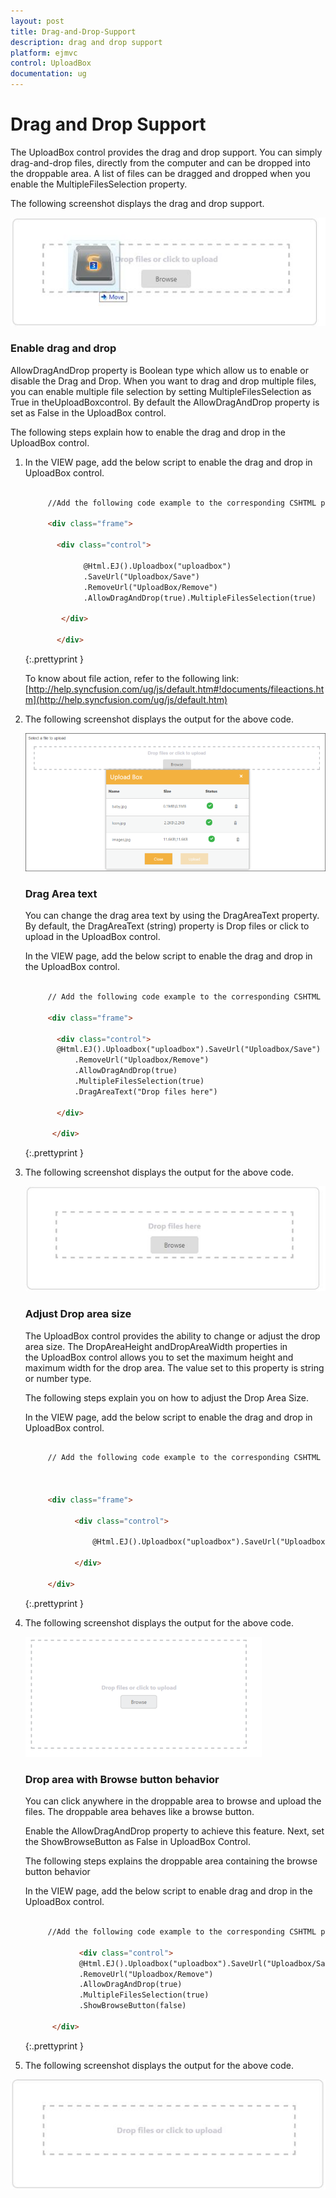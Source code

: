```yaml
---
layout: post
title: Drag-and-Drop-Support
description: drag and drop support
platform: ejmvc
control: UploadBox
documentation: ug
---
```


# Drag and Drop Support

The UploadBox control provides the drag and drop support. You can simply drag-and-drop files, directly from the computer and can be dropped into the droppable area. A list of files can be dragged and dropped when you enable the MultipleFilesSelection property.

The following screenshot displays the drag and drop support.



![](Drag-and-Drop-Support_images/Drag-and-Drop-Support_img1.png)



### Enable drag and drop 

AllowDragAndDrop property is Boolean type which allow us to enable or disable the Drag and Drop.  When you want to drag and drop multiple files, you can enable multiple file selection by setting MultipleFilesSelection as True in theUploadBoxcontrol. By default the AllowDragAndDrop property is set as False in the UploadBox control.

The following steps explain how to enable the drag and drop in the UploadBox control.

1. In the VIEW page, add the below script to enable the drag and drop in UploadBox control.



   ~~~ html

		//Add the following code example to the corresponding CSHTML page to render UploadBox with drag and drop support

		<div class="frame">

		  <div class="control">  
			
				@Html.EJ().Uploadbox("uploadbox")
				.SaveUrl("Uploadbox/Save")
				.RemoveUrl("UploadBox/Remove")
				.AllowDragAndDrop(true).MultipleFilesSelection(true)

		   </div>

		  </div>


   ~~~
   {:.prettyprint }

   To know about file action, refer to the following link: [http://help.syncfusion.com/ug/js/default.htm#!documents/fileactions.htm](http://help.syncfusion.com/ug/js/default.htm)

2. The following screenshot displays the output for the above code.

   ![](Drag-and-Drop-Support_images/Drag-and-Drop-Support_img2.png)



   ### Drag Area text

   You can change the drag area text by using the DragAreaText property.  By default, the DragAreaText (string) property is Drop files or click to upload in the UploadBox control.

   In the VIEW page, add the below script to enable the drag and drop in the UploadBox control.


   ~~~ html

		// Add the following code example to the corresponding CSHTML page to render UploadBox with drag and drop support

	    <div class="frame">

		  <div class="control">  
		  @Html.EJ().Uploadbox("uploadbox").SaveUrl("Uploadbox/Save")
			  .RemoveUrl("Uploadbox/Remove")
			  .AllowDragAndDrop(true)
			  .MultipleFilesSelection(true)
			  .DragAreaText("Drop files here")

		  </div>

		 </div>

   ~~~
   {:.prettyprint }


3. The following screenshot displays the output for the above code.

   ![](Drag-and-Drop-Support_images/Drag-and-Drop-Support_img3.png)



   ### Adjust Drop area size

   The UploadBox control provides the ability to change or adjust the drop area size. The DropAreaHeight andDropAreaWidth properties in the UploadBox control allows you to set the maximum height and maximum width for the drop area. The value set to this property is string or number type.

   The following steps explain you on how to adjust the Drop Area Size.

   In the VIEW page, add the below script to enable the drag and drop in UploadBox control.


   ~~~ html

		// Add the following code example to the corresponding CSHTML page to render UploadBox with drag and drop support.



		<div class="frame">

			  <div class="control">

				  @Html.EJ().Uploadbox("uploadbox").SaveUrl("Uploadbox/Save").RemoveUrl("Uploadbox/Remove").AllowDragAndDrop(true).MultipleFilesSelection(true).DropAreaHeight("300px").DropAreaWidth("600px")

			  </div>

        </div>

   ~~~
   {:.prettyprint }


4. The following screenshot displays the output for the above code.

   ![](Drag-and-Drop-Support_images/Drag-and-Drop-Support_img4.png)



   ### Drop area with Browse button behavior

   You can click anywhere in the droppable area to browse and upload the files. The droppable area behaves like a browse button.

   Enable the AllowDragAndDrop property to achieve this feature. Next, set the ShowBrowseButton as False in UploadBox Control.

   The following steps explains the droppable area containing the browse button behavior

   In the VIEW page, add the below script to enable drag and drop in the UploadBox control.



   ~~~ html

		//Add the following code example to the corresponding CSHTML page to render UploadBox with drag and drop support.

			   <div class="control">   
			   @Html.EJ().Uploadbox("uploadbox").SaveUrl("Uploadbox/Save")
			   .RemoveUrl("Uploadbox/Remove")
			   .AllowDragAndDrop(true)
			   .MultipleFilesSelection(true)
			   .ShowBrowseButton(false)

		 </div>

   ~~~
   {:.prettyprint }

5. The following screenshot displays the output for the above code.



 ![](Drag-and-Drop-Support_images/Drag-and-Drop-Support_img5.png)



